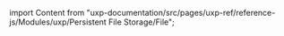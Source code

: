 
import Content from "uxp-documentation/src/pages/uxp-ref/reference-js/Modules/uxp/Persistent File Storage/File";

<Content query="product=photoshop"/>
